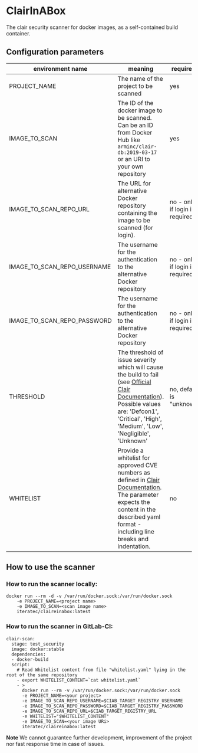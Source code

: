 # ClairInABox

The clair security scanner for docker images, as a self-contained build container.


## Configuration parameters
| environment name | meaning | required? |
| ------ | ------ | ------ |
| PROJECT_NAME | The name of the project to be scanned | yes |
| IMAGE_TO_SCAN | The ID of the docker image to be scanned. <br>Can be an ID from Docker Hub like `arminc/clair-db:2019-03-17` or an URI to your own repository | yes |
| IMAGE_TO_SCAN_REPO_URL | The URL for alternative Docker repository containing the image to be scanned (for login). | no - only if login is required |
| IMAGE_TO_SCAN_REPO_USERNAME | The username for the authentication to the alternative Docker repository | no - only if login is required |
| IMAGE_TO_SCAN_REPO_PASSWORD | The username for the authentication to the alternative Docker repository | no - only if login is required |
| THRESHOLD | The threshold of issue severity which will cause the build to fail (see [Official Clair Documentation](https://github.com/arminc/clair-scanner/blob/master/README.md)). <br/>Possible values are: 'Defcon1', 'Critical', 'High', 'Medium', 'Low', 'Negligible', 'Unknown' | no, default is "unknown" |
| WHITELIST | Provide a whitelist for approved CVE numbers as defined in [Clair Documentation](https://github.com/arminc/clair-scanner/blob/master/README.md#example-whitelist-yaml-file). The parameter expects the content in the described yaml format - including line breaks and indentation. | no |

## How to use the scanner

### How to run the scanner locally:
```
docker run --rm -d -v /var/run/docker.sock:/var/run/docker.sock 
    -e PROJECT_NAME=<project name> 
    -e IMAGE_TO_SCAN=<scan image name>
    iteratec/claireinabox:latest
```

### How to run the scanner in GitLab-CI:

```
clair-scan:
  stage: test_security
  image: docker:stable
  dependencies:
  - docker-build
  script:
    # Read Whitelist content from file "whitelist.yaml" lying in the root of the same repository
    - export WHITELIST_CONTENT=`cat whitelist.yaml`
    - >
      docker run --rm -v /var/run/docker.sock:/var/run/docker.sock
      -e PROJECT_NAME=<your project>
      -e IMAGE_TO_SCAN_REPO_USERNAME=$CIAB_TARGET_REGISTRY_USERNAME
      -e IMAGE_TO_SCAN_REPO_PASSWORD=$CIAB_TARGET_REGISTRY_PASSWORD
      -e IMAGE_TO_SCAN_REPO_URL=$CIAB_TARGET_REGISTRY_URL
      -e WHITELIST="$WHITELIST_CONTENT"
      -e IMAGE_TO_SCAN=<your image URi> 
      iteratec/claireinabox:latest
```

**Note**
We cannot guarantee further development, improvement of the project nor fast response time in case of issues.


